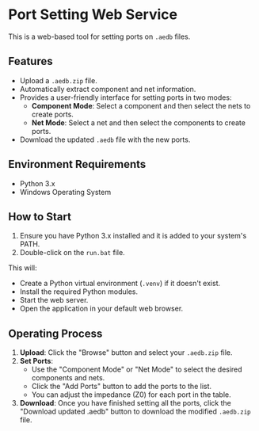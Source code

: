 # Port Setting Web Service

This is a web-based tool for setting ports on `.aedb` files.

## Features

*   Upload a `.aedb.zip` file.
*   Automatically extract component and net information.
*   Provides a user-friendly interface for setting ports in two modes:
    *   **Component Mode**: Select a component and then select the nets to create ports.
    *   **Net Mode**: Select a net and then select the components to create ports.
*   Download the updated `.aedb` file with the new ports.

## Environment Requirements

*   Python 3.x
*   Windows Operating System

## How to Start

1.  Ensure you have Python 3.x installed and it is added to your system's PATH.
2.  Double-click on the `run.bat` file.

This will:
*   Create a Python virtual environment (`.venv`) if it doesn't exist.
*   Install the required Python modules.
*   Start the web server.
*   Open the application in your default web browser.

## Operating Process

1.  **Upload**: Click the "Browse" button and select your `.aedb.zip` file.
2.  **Set Ports**:
    *   Use the "Component Mode" or "Net Mode" to select the desired components and nets.
    *   Click the "Add Ports" button to add the ports to the list.
    *   You can adjust the impedance (Z0) for each port in the table.
3.  **Download**: Once you have finished setting all the ports, click the "Download updated .aedb" button to download the modified `.aedb.zip` file.
